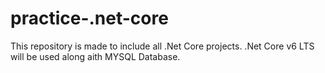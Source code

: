 # practice-.net-core

This repository is made to include all .Net Core projects. .Net Core v6 LTS will be used along aith MYSQL Database.
